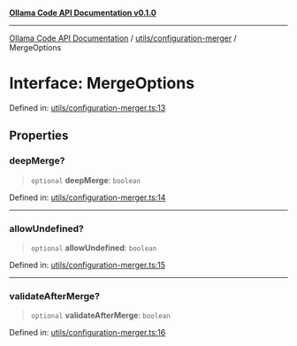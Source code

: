 [**Ollama Code API Documentation v0.1.0**](../../../README.md)

***

[Ollama Code API Documentation](../../../modules.md) / [utils/configuration-merger](../README.md) / MergeOptions

# Interface: MergeOptions

Defined in: [utils/configuration-merger.ts:13](https://github.com/erichchampion/ollama-code/blob/3ba5f33b3e9ed162574fb0c1b20bfa222984db0a/ollama-code/src/utils/configuration-merger.ts#L13)

## Properties

### deepMerge?

> `optional` **deepMerge**: `boolean`

Defined in: [utils/configuration-merger.ts:14](https://github.com/erichchampion/ollama-code/blob/3ba5f33b3e9ed162574fb0c1b20bfa222984db0a/ollama-code/src/utils/configuration-merger.ts#L14)

***

### allowUndefined?

> `optional` **allowUndefined**: `boolean`

Defined in: [utils/configuration-merger.ts:15](https://github.com/erichchampion/ollama-code/blob/3ba5f33b3e9ed162574fb0c1b20bfa222984db0a/ollama-code/src/utils/configuration-merger.ts#L15)

***

### validateAfterMerge?

> `optional` **validateAfterMerge**: `boolean`

Defined in: [utils/configuration-merger.ts:16](https://github.com/erichchampion/ollama-code/blob/3ba5f33b3e9ed162574fb0c1b20bfa222984db0a/ollama-code/src/utils/configuration-merger.ts#L16)
